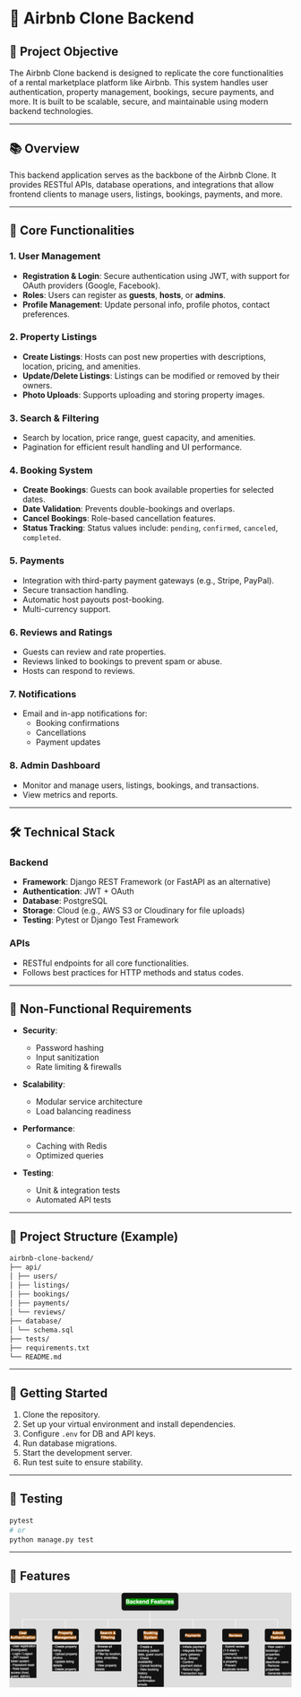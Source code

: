 # 🏡 Airbnb Clone Backend

## 🎯 Project Objective

The Airbnb Clone backend is designed to replicate the core functionalities of a rental marketplace platform like Airbnb. This system handles user authentication, property management, bookings, secure payments, and more. It is built to be scalable, secure, and maintainable using modern backend technologies.

---

## 📚 Overview

This backend application serves as the backbone of the Airbnb Clone. It provides RESTful APIs, database operations, and integrations that allow frontend clients to manage users, listings, bookings, payments, and more. 

---

## 🔑 Core Functionalities

### 1. User Management
- **Registration & Login**: Secure authentication using JWT, with support for OAuth providers (Google, Facebook).
- **Roles**: Users can register as **guests**, **hosts**, or **admins**.
- **Profile Management**: Update personal info, profile photos, contact preferences.

### 2. Property Listings
- **Create Listings**: Hosts can post new properties with descriptions, location, pricing, and amenities.
- **Update/Delete Listings**: Listings can be modified or removed by their owners.
- **Photo Uploads**: Supports uploading and storing property images.

### 3. Search & Filtering
- Search by location, price range, guest capacity, and amenities.
- Pagination for efficient result handling and UI performance.

### 4. Booking System
- **Create Bookings**: Guests can book available properties for selected dates.
- **Date Validation**: Prevents double-bookings and overlaps.
- **Cancel Bookings**: Role-based cancellation features.
- **Status Tracking**: Status values include: `pending`, `confirmed`, `canceled`, `completed`.

### 5. Payments
- Integration with third-party payment gateways (e.g., Stripe, PayPal).
- Secure transaction handling.
- Automatic host payouts post-booking.
- Multi-currency support.

### 6. Reviews and Ratings
- Guests can review and rate properties.
- Reviews linked to bookings to prevent spam or abuse.
- Hosts can respond to reviews.

### 7. Notifications
- Email and in-app notifications for:
  - Booking confirmations
  - Cancellations
  - Payment updates

### 8. Admin Dashboard
- Monitor and manage users, listings, bookings, and transactions.
- View metrics and reports.

---

## 🛠️ Technical Stack

### Backend
- **Framework**: Django REST Framework (or FastAPI as an alternative)
- **Authentication**: JWT + OAuth
- **Database**: PostgreSQL
- **Storage**: Cloud (e.g., AWS S3 or Cloudinary for file uploads)
- **Testing**: Pytest or Django Test Framework

### APIs
- RESTful endpoints for all core functionalities.
- Follows best practices for HTTP methods and status codes.

---

## 🚀 Non-Functional Requirements

- **Security**: 
  - Password hashing
  - Input sanitization
  - Rate limiting & firewalls

- **Scalability**:
  - Modular service architecture
  - Load balancing readiness

- **Performance**:
  - Caching with Redis
  - Optimized queries

- **Testing**:
  - Unit & integration tests
  - Automated API tests

---

## 📁 Project Structure (Example)

```
airbnb-clone-backend/
├── api/
│ ├── users/
│ ├── listings/
│ ├── bookings/
│ ├── payments/
│ └── reviews/
├── database/
│ └── schema.sql
├── tests/
├── requirements.txt
└── README.md
```

---

## 📌 Getting Started

1. Clone the repository.
2. Set up your virtual environment and install dependencies.
3. Configure `.env` for DB and API keys.
4. Run database migrations.
5. Start the development server.
6. Run test suite to ensure stability.

---

## 🧪 Testing

```bash
pytest
# or
python manage.py test
```

---

## 🌟 Features

![Features Overview](backend_features.png)